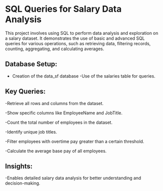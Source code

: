 # SQL Queries for Salary Data Analysis

This project involves using SQL to perform data analysis and exploration on a salary dataset. It demonstrates the use of basic and advanced SQL queries for various operations, such as retrieving data, filtering records, counting, aggregating, and calculating averages.

## Database Setup:

- Creation of the data_sf database
-Use of the salaries table for queries.

## Key Queries:

-Retrieve all rows and columns from the dataset. 

-Show specific columns like EmployeeName and JobTitle.

-Count the total number of employees in the dataset.

-Identify unique job titles.

-Filter employees with overtime pay greater than a certain threshold.

-Calculate the average base pay of all employees.

## Insights:

-Enables detailed salary data analysis for better understanding and decision-making.


